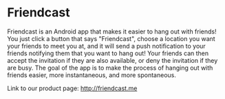 Friendcast
==========

Friendcast is an Android app that makes it easier to hang out with friends! You just click a button that says "Friendcast", choose a location you want your friends to meet you at, and it will send a push notification to your friends notifying them that you want to hang out! Your friends can then accept the invitation if they are also available, or deny the invitation if they are busy. The goal of the app is to make the process of hanging out with friends easier, more instantaneous, and more spontaneous.

Link to our product page: http://friendcast.me
